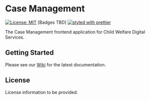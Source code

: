 # Case Management

[![License: MIT](https://img.shields.io/badge/License-MIT-yellow.svg)](https://opensource.org/licenses/MIT) [Badges TBD]
[![styled with prettier](https://img.shields.io/badge/styled_with-prettier-ff69b4.svg)](https://github.com/prettier/prettier)

The Case Management frontend application for Child Welfare Digital Services.

## Getting Started

Please see our [Wiki](https://github.com/ca-cwds/case-management/wiki) for the latest documentation.

## License

License information to be provided.
